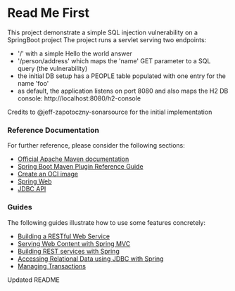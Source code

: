 # Read Me First
This project demonstrate a simple SQL injection vulnerability on a SpringBoot project
The project runs a servlet serving two endpoints:
* '/' with a simple Hello the world answer
*  '/person/address' which maps the 'name' GET parameter to a SQL query (the vulnerability)
* the initial DB setup has a PEOPLE table populated with one entry for the name 'foo'
* as default, the application listens on port 8080 and also maps the H2 DB console: http://localhost:8080/h2-console

Credits to @jeff-zapotoczny-sonarsource for the initial implementation

### Reference Documentation
For further reference, please consider the following sections:

* [Official Apache Maven documentation](https://maven.apache.org/guides/index.html)
* [Spring Boot Maven Plugin Reference Guide](https://docs.spring.io/spring-boot/docs/2.7.2/maven-plugin/reference/html/)
* [Create an OCI image](https://docs.spring.io/spring-boot/docs/2.7.2/maven-plugin/reference/html/#build-image)
* [Spring Web](https://docs.spring.io/spring-boot/docs/2.7.2/reference/htmlsingle/#web)
* [JDBC API](https://docs.spring.io/spring-boot/docs/2.7.2/reference/htmlsingle/#data.sql)

### Guides
The following guides illustrate how to use some features concretely:

* [Building a RESTful Web Service](https://spring.io/guides/gs/rest-service/)
* [Serving Web Content with Spring MVC](https://spring.io/guides/gs/serving-web-content/)
* [Building REST services with Spring](https://spring.io/guides/tutorials/rest/)
* [Accessing Relational Data using JDBC with Spring](https://spring.io/guides/gs/relational-data-access/)
* [Managing Transactions](https://spring.io/guides/gs/managing-transactions/)

Updated README